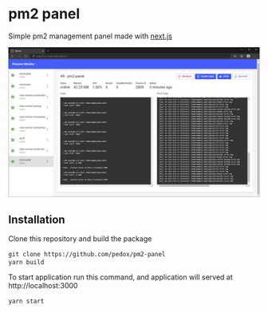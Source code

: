 # pm2 panel

Simple pm2 management panel made with [next.js](https://github.com/vercel/next.js)

![screenshot](docs/screenshot.jpg)

## Installation

Clone this repository and build the package

```
git clone https://github.com/pedox/pm2-panel
yarn build
```

To start application run this command, and application will served at http://localhost:3000

```
yarn start
```
